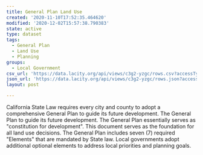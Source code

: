 ```yaml
---
title: General Plan Land Use
created: '2020-11-10T17:52:35.464620'
modified: '2020-12-02T15:57:38.790383'
state: active
type: dataset
tags:
  - General Plan
  - Land Use
  - Planning
groups:
  - Local Government
csv_url: 'https://data.lacity.org/api/views/c3g2-yzgc/rows.csv?accessType=DOWNLOAD'
json_url: 'https://data.lacity.org/api/views/c3g2-yzgc/rows.json?accessType=DOWNLOAD'
layout: post

---
```

California State Law requires every city and county to adopt a comprehensive General Plan to guide its future development. The General Plan to guide its future development. The General Plan essentially serves as "constitution for development". This document serves as the foundation for all land use decisions. The General Plan includes seven (7) required "Elements" that are mandated by State law. Local governments adopt additional optional elements to address local priorities and planning goals.
